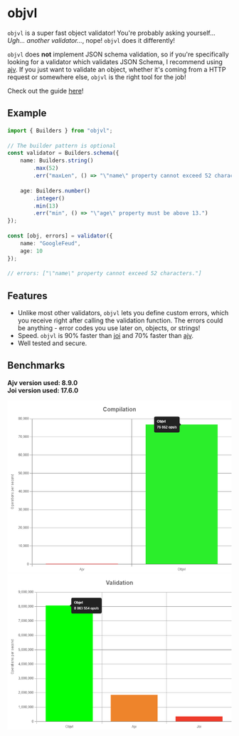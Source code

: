 # objvl

`objvl` is a super fast object validator! You're probably asking yourself... *Ugh... another validator...*, nope! `objvl` does it differently!

`objvl` does **not** implement JSON schema validation, so if you're specifically looking for a validator which validates JSON Schema, I recommend using [ajv](https://ajv.js.org/). If you just want to validate an object, whether it's coming from a HTTP request or somewhere else, `objvl` is the right tool for the job!

Check out the guide [here](https://googlefeud.github.io/objvl/pages/Guides/Welcome.html)!

## Example

```ts
import { Builders } from "objvl";

// The builder pattern is optional
const validator = Builders.schema({
    name: Builders.string()
        .max(52)
        .err("maxLen", () => "\"name\" property cannot exceed 52 characters."),
    
    age: Builders.number()
        .integer()
        .min(13)
        .err("min", () => "\"age\" property must be above 13.")
});

const [obj, errors] = validator({
    name: "GoogleFeud",
    age: 10
});

// errors: ["\"name\" property cannot exceed 52 characters."]
```

## Features

- Unlike most other validators, `objvl` lets you define custom errors, which you receive right after calling the validation function. The errors could be anything - error codes you use later on, objects, or strings!
- Speed. `objvl` is 90% faster than [joi](https://joi.dev/) and 70% faster than [ajv](https://ajv.js.org/). 
- Well tested and secure.

## Benchmarks

**Ajv version used: 8.9.0**     
**Joi version used: 17.6.0**

![Compilation](https://github.com/GoogleFeud/objvl/blob/main/benchmark/results/compilation.png?raw=true)
![Validation](https://github.com/GoogleFeud/objvl/blob/main/benchmark/results/validation.png?raw=true)

